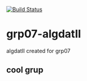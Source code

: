 [![Build Status](https://travis-ci.org/algdat/grp07-algdatII.svg?branch=master)](https://travis-ci.org/algdat/grp07-algdatII)

# grp07-algdatII
algdatII created for grp07

## cool grup
